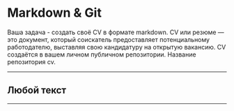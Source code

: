 #  Markdown & Git
 Ваша задача - создать своё CV в формате markdown.
 CV или резюме — это документ, который соискатель предоставляет потенциальному работодателю, выставляя свою кандидатуру на открытую вакансию.
 CV создаётся в вашем личном публичном репозитории. Название репозитория cv.
*****

## Любой текст
*****

